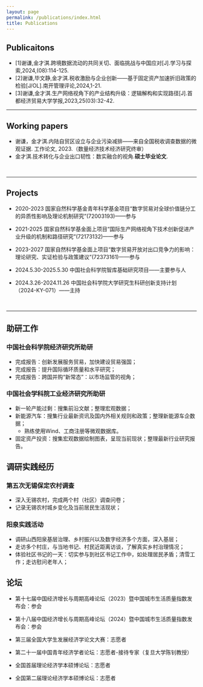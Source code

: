```yaml
---
layout: page
permalink: /publications/index.html
title: Publications
---
```


## Publicaitons

- [1]谢谦,金才淇.跨境数据流动的共同关切、面临挑战与中国应对[J].学习与探索,2024,(08):114-125.
- [2]谢谦,毕文静,金才淇.税收激励与企业创新——基于固定资产加速折旧政策的检验[J/OL].南开管理评论,2024,1-21.
- [3]谢谦,金才淇.生产网络视角下的产业结构升级：逻辑解构和实现路径[J].首都经济贸易大学学报,2023,25(03):32-42.
  <br>

---

## Working papers

- 谢谦，金才淇.内陆自贸区设立与企业污染减排——来自全国税收调查数据的微观证据. 工作论文,
 2023.（数量经济技术经济研究终审）
- 金才淇.技术转化与企业出口韧性：数实融合的视角.**硕士毕业论文**.
<br>

---

## Projects

- 2020-2023 国家自然科学基金青年科学基金项目“数字贸易对全球价值链分工的异质性影响及理论机制研究”(72003193)——参与
- 2021-2025 国家自然科学基金面上项目“国际生产网络视角下技术创新促进产业升级的机制和路径研究”(72173132)——参与
- 2023-2027 国家自然科学基金面上项目“数字贸易开放对出口竞争力的影响：理论研究、实证检验与政策建议”(72373161)——参与
- 2024.5.30-2025.5.30 中国社会科学院智库基础研究项目——主要参与人
- 2024.3.26-2024.11.26 中国社会科学院大学研究生科研创新支持计划（2024-KY-071）——主持

  <br>

---

## 助研工作

### 中国社会科学院经济研究所助研
- 完成报告：创新发展服务贸易，加快建设贸易强国；
- 完成报告：提升国际循环质量和水平研究；
- 完成报告：跨国并购“新常态”：以市场监管的视角；

### 中国社会学科院工业经济研究所助研
- 新一轮产能过剩：搜集前沿文献；整理宏观数据；
- 新能源汽车：搜集行业最新资讯及国内外相关规则和政策；整理新能源车企数据；
  - 熟练使用Wind、工商注册等微观数据库。
- 固定资产投资：搜集宏观数据绘制图表，呈现当前现状；整理最新行业研究报告。
  <br>

## 调研实践经历

### 第五次无锡保定农村调查

- 深入无锡农村，完成两个村（社区）调查问卷；
- 记录无锡农村城乡变化及当前居民生活现状；

### 阳泉实践活动

- 调研山西阳泉基层治理、乡村振兴以及数字经济多个方面，深入基层；
- 走访多个村庄，与当地书记、村民近距离访谈，了解真实乡村治理情况；
- 体验社区书记的一天：切实参与到社区书记工作中，如处理居民矛盾；清雪工作；走访慰问老年人；
  <br>

## 论坛

- 第十七届中国经济增长与周期高峰论坛（2023）暨中国城市生活质量指数发布会：参会 
- 第十八届中国经济增长与周期高峰论坛（2024）暨中国城市生活质量指数发布会：参会 
- 第三届全国大学生发展经济学论文大赛：志愿者
- 第二十一届中国青年经济学者论坛：志愿者-接待专家（复旦大学陈钊教授）
- 全国首届理论经济学本硕博论坛：志愿者
- 全国第二届理论经济学本硕博论坛：志愿者

  <br>